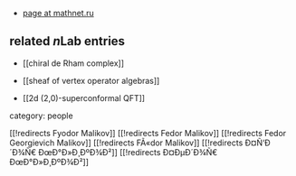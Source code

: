 
* [page at mathnet.ru](http://www.mathnet.ru/php/person.phtml?option_lang=eng&personid=21838)

## related $n$Lab entries

* [[chiral de Rham complex]]

* [[sheaf of vertex operator algebras]]

* [[2d (2,0)-superconformal QFT]]


category: people

[[!redirects Fyodor Malikov]]
[[!redirects Fedor Malikov]]
[[!redirects Fedor Georgievich Malikov]]
[[!redirects FÃ«dor Malikov]]
[[!redirects Ð¤Ñ‘Ð´Ð¾Ñ€ ÐœÐ°Ð»Ð¸ÐºÐ¾Ð²]]
[[!redirects Ð¤ÐµÐ´Ð¾Ñ€ ÐœÐ°Ð»Ð¸ÐºÐ¾Ð²]]
